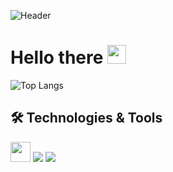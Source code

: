 ![Header](https://i.pinimg.com/originals/d8/8c/d0/d88cd02a30476da56011f5c27cd68a25.jpg "Header")

# Hello there <img src="https://raw.githubusercontent.com/MartinHeinz/MartinHeinz/master/wave.gif" width="30px">
![Top Langs](https://github-readme-stats.vercel.app/api/top-langs/?username=nikoloshgw&layout=compact)

## 🛠️ Technologies & Tools
<img height="32" width="32" src="https://cdn.jsdelivr.net/npm/simple-icons@v4/icons/javascript.svg" />
<img src="https://img.shields.io/badge/JS-love-green" />
<img src="https://img.shields.io/badge/cool-JavaScript-informational?style=flat&logo=javascript&logoColor=#F7DF1E&color=F7DF1E" />

<!--
**NikolosHGW/NikolosHGW** is a ✨ _special_ ✨ repository because its `README.md` (this file) appears on your GitHub profile.

Here are some ideas to get you started:

- 🔭 I’m currently working on ...
- 🌱 I’m currently learning ...
- 👯 I’m looking to collaborate on ...
- 🤔 I’m looking for help with ...
- 💬 Ask me about ...
- 📫 How to reach me: ...
- 😄 Pronouns: ...
- ⚡ Fun fact: ...
-->
